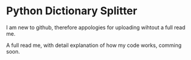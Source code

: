 # Python Dictionary Splitter

I am new to github, therefore appologies for uploading wihtout a full read me. 

A full read me, with detail explanation of how my code works, comming soon.
